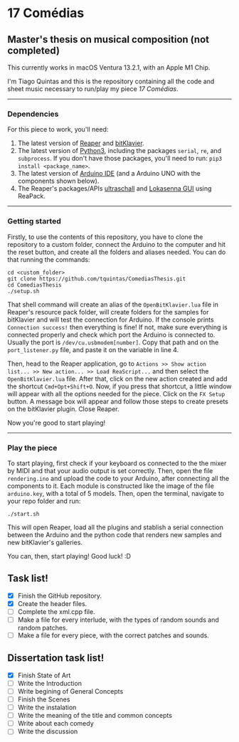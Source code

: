 # 17 Comédias
## Master's thesis on musical composition (not completed)
This currently works in macOS Ventura 13.2.1, with an Apple M1 Chip.

I'm Tiago Quintas and this is the repository containing all the code and sheet music necessary to run/play my piece _17 Comédias_.

---

### Dependencies
For this piece to work, you'll need:
1. The latest version of [Reaper](https://www.reaper.fm) and [bitKlavier](https://bitklavier.com).
2. The latest version of [Python3](https://www.python.org), including the packages ``serial``, ``re``, and ``subprocess``. If you don't have those packages, you'll need to run: ``pip3 install <package_name>``.
3. The latest version of [Arduino IDE](https://www.arduino.cc/en/software) (and a Arduino UNO with the components shown below).
4. The Reaper's packages/APIs [ultraschall](https://ultraschall.fm/api/) and [Lokasenna GUI](https://jalovatt.github.io/scythe/#/) using ReaPack.

---

### Getting started
Firstly, to use the contents of this repository, you have to clone the repository to a custom folder, connect the Arduino to the computer and hit the reset button, and create all the folders and aliases needed. You can do that running the commands:

    cd <custom_folder>
    git clone https://github.com/tquintas/ComediasThesis.git
    cd ComediasThesis
    ./setup.sh

That shell command will create an alias of the ``OpenBitKlavier.lua`` file in Reaper's resource pack folder, will create folders for the samples for bitKlavier and will test the connection for Arduino. If the console prints ``Connection success!`` then everything is fine! If not, make sure everything is connected properly and check which port the Arduino is connected to. Usually the port is ``/dev/cu.usbmodem[number]``. Copy that path and on the ``port_listener.py`` file, and paste it on the variable in line 4.

Then, head to the Reaper application, go to ```Actions >> Show action list... >> New action... >> Load ReaScript...``` and then select the ``OpenBitKlavier.lua`` file. After that, click on the new action created and add the shortcut ``Cmd+Opt+Shift+O``. Now, if you press that shortcut, a little window will appear with all the options needed for the piece. Click on the ``FX Setup`` button. A message box will appear and follow those steps to create presets on the bitKlavier plugin. Close Reaper.

Now you're good to start playing!

---

### Play the piece
To start playing, first check if your keyboard os connected to the the mixer by MIDI and that your audio output is set correctly. Then, open the file ``rendering.ino`` and upload the code to your Arduino, after connecting all the components to it. Each module is constructed like the image of the file ``arduino.key``, with a total of 5 models. Then, open the terminal, navigate to your repo folder and run:

    ./start.sh

This will open Reaper, load all the plugins and stablish a serial connection between the Arduino and the python code that renders new samples and new bitKlavier's galleries.

You can, then, start playing! Good luck! :D

## Task list!

- [x] Finish the GitHub repository.
- [x] Create the header files.
- [ ] Complete the xml.cpp file.
- [ ] Make a file for every interlude, with the types of random sounds and random patches.
- [ ] Make a file for every piece, with the correct patches and sounds.

## Dissertation task list!

- [x] Finish State of Art
- [ ] Write the Introduction
- [ ] Write begining of General Concepts
- [ ] Finish the Scenes
- [ ] Write the instalation
- [ ] Write the meaning of the title and common concepts
- [ ] Write about each comedy
- [ ] Write the discussion